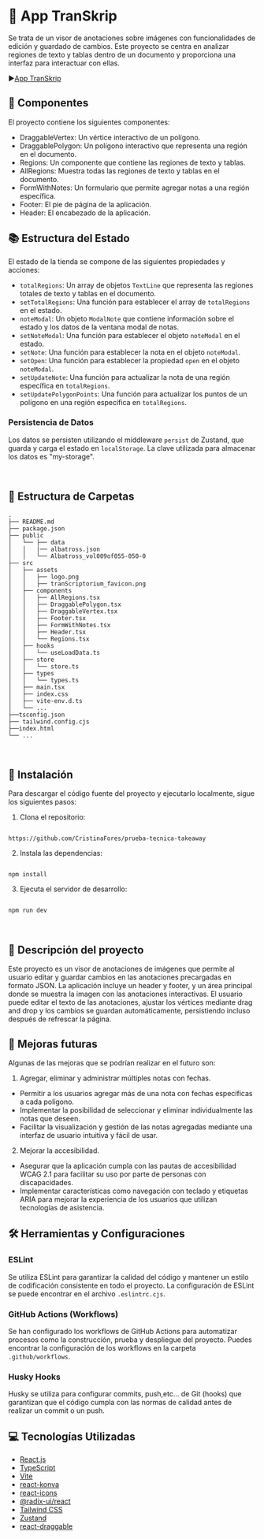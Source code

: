 # 📱 App TranSkrip

Se trata de un visor de anotaciones sobre imágenes con funcionalidades de edición y guardado de cambios. Este proyecto se centra en analizar regiones de texto y tablas dentro de un documento y proporciona una interfaz para interactuar con ellas.

▶️[App TranSkrip](https://takeaway-cristina-fores.netlify.app/)
</br>

## 🧩 Componentes

El proyecto contiene los siguientes componentes:

- DraggableVertex: Un vértice interactivo de un polígono.
- DraggablePolygon: Un polígono interactivo que representa una región en el documento.
- Regions: Un componente que contiene las regiones de texto y tablas.
- AllRegions: Muestra todas las regiones de texto y tablas en el documento.
- FormWithNotes: Un formulario que permite agregar notas a una región específica.
- Footer: El pie de página de la aplicación.
- Header: El encabezado de la aplicación.
  </br>

## 📚 Estructura del Estado

El estado de la tienda se compone de las siguientes propiedades y acciones:

- `totalRegions`: Un array de objetos `TextLine` que representa las regiones totales de texto y tablas en el documento.
- `setTotalRegions`: Una función para establecer el array de `totalRegions` en el estado.
- `noteModal`: Un objeto `ModalNote` que contiene información sobre el estado y los datos de la ventana modal de notas.
- `setNoteModal`: Una función para establecer el objeto `noteModal` en el estado.
- `setNote`: Una función para establecer la nota en el objeto `noteModal`.
- `setOpen`: Una función para establecer la propiedad `open` en el objeto `noteModal`.
- `setUpdateNote`: Una función para actualizar la nota de una región específica en `totalRegions`.
- `setUpdatePolygonPoints`: Una función para actualizar los puntos de un polígono en una región específica en `totalRegions`.

### Persistencia de Datos

Los datos se persisten utilizando el middleware `persist` de Zustand, que guarda y carga el estado en `localStorage`. La clave utilizada para almacenar los datos es "my-storage".

  </br>

## 📂 Estructura de Carpetas

```
.
├── README.md
├── package.json
├── public
│   └── ├── data
│   │   |── albatross.json
│   │   └── Albatross_vol009of055-050-0
├── src
│   ├── assets
│   │   ├── logo.png
│   │   ├── tranScriptorium_favicon.png
│   ├── components
│   │   ├── AllRegions.tsx
│   │   ├── DraggablePolygon.tsx
│   │   ├── DraggableVertex.tsx
│   │   ├── Footer.tsx
│   │   ├── FormWithNotes.tsx
│   │   ├── Header.tsx
│   │   └── Regions.tsx
│   ├── hooks
│   │   └── useLoadData.ts
│   ├── store
│   │   └── store.ts
│   ├── types
│   │   └── types.ts
│   ├── main.tsx
│   ├── index.css
│   ├── vite-env.d.ts
│   └── ...
├──tsconfig.json
├── tailwind.config.cjs
├──index.html
└── ...
```

</br>

## 💫 Instalación

Para descargar el código fuente del proyecto y ejecutarlo localmente, sigue los siguientes pasos:

1. Clona el repositorio:

```

https://github.com/CristinaFores/prueba-tecnica-takeaway

```

2. Instala las dependencias:

```

npm install

```

3. Ejecuta el servidor de desarrollo:

```

npm run dev

```

</br>

## 📝 Descripción del proyecto

Este proyecto es un visor de anotaciones de imágenes que permite al usuario editar y guardar cambios en las anotaciones precargadas en formato JSON. La aplicación incluye un header y footer, y un área principal donde se muestra la imagen con las anotaciones interactivas. El usuario puede editar el texto de las anotaciones, ajustar los vértices mediante drag and drop y los cambios se guardan automáticamente, persistiendo incluso después de refrescar la página.

## 🚀 Mejoras futuras

Algunas de las mejoras que se podrían realizar en el futuro son:

1. Agregar, eliminar y administrar múltiples notas con fechas.

- Permitir a los usuarios agregar más de una nota con fechas específicas a cada polígono.
- Implementar la posibilidad de seleccionar y eliminar individualmente las notas que deseen.
- Facilitar la visualización y gestión de las notas agregadas mediante una interfaz de usuario intuitiva y fácil de usar.

2. Mejorar la accesibilidad.

- Asegurar que la aplicación cumpla con las pautas de accesibilidad WCAG 2.1 para facilitar su uso por parte de personas con discapacidades.
- Implementar características como navegación con teclado y etiquetas ARIA para mejorar la experiencia de los usuarios que utilizan tecnologías de asistencia.

## 🛠️ Herramientas y Configuraciones

### ESLint

Se utiliza ESLint para garantizar la calidad del código y mantener un estilo de codificación consistente en todo el proyecto. La configuración de ESLint se puede encontrar en el archivo `.eslintrc.cjs`.

### GitHub Actions (Workflows)

Se han configurado los workflows de GitHub Actions para automatizar procesos como la construcción, prueba y despliegue del proyecto. Puedes encontrar la configuración de los workflows en la carpeta `.github/workflows`.

### Husky Hooks

Husky se utiliza para configurar commits, push,etc... de Git (hooks) que garantizan que el código cumpla con las normas de calidad antes de realizar un commit o un push.

## 💻 Tecnologías Utilizadas

- [React.js](https://nextjs.org/)
- [TypeScript](typescriptlang.org)
- [Vite](https://vitejs.dev/)
- [react-konva](https://konvajs.org/)
- [react-icons](https://react-icons.github.io/react-icons/)
- [@radix-ui/react](https://radix-ui.com/)
- [Tailwind CSS](https://tailwindcss.com/)
- [Zustand](https://github.com/pmndrs/zustand)
- [react-draggable](https://github.com/react-grid-layout/react-draggable)
